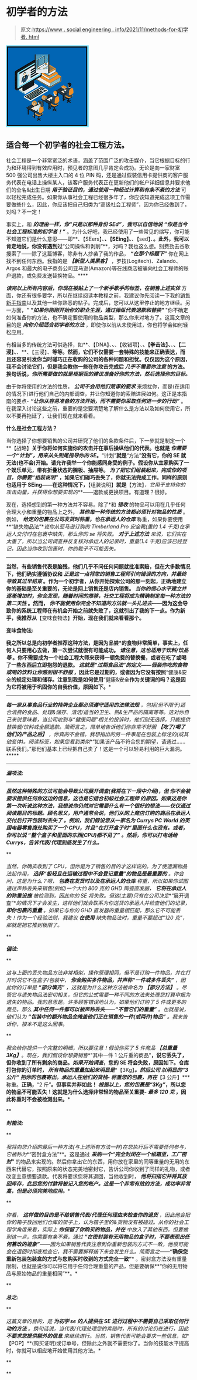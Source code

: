 # 初学者的方法

> 原文:[https://www . social engineering . info/2021/11/methods-for-初学者. html](https://www.socialengineering.info/2021/11/methods-for-beginners.html)

[![](img/d4715d70ca6c5d8d041b353d08a0dd3f.png)](https://1.bp.blogspot.com/-qLMqsV4t9J4/X_4vJmGCBrI/AAAAAAAALMA/t5gGmEeCpfkv5oBTBjwIbegJ25-ZlLg5gCLcBGAsYHQ/s226/Methods%2BFor%2BBefinners.%2Bwww.socialengineers.net.jpg)

## **适合每一个初学者的社会工程方法。**

社会工程是一个非常宽泛的术语，涵盖了范围广泛的攻击媒介，当它根据目标的行为和环境得到有效应用时，预见者的意图几乎肯定会成功。无论是向一家财富 500 强公司出售大楼主入口的 4 位 PIN 码，还是通过假装信用卡提供商的客户服务代表在电话上操纵某人，该客户服务代表正在更新他们的帐户详细信息并要求他们的全名&出生日期 ***用于验证目的，通过使用一种经过计算和有条不紊的方法*** 可以轻松完成任务。如果你从事社会工程已经很多年了，你应该知道完成这项工作需要做些什么，因此，你应该把自己归类为“高级社会工程师”，因为你已经做到了，对吗？不一定！

 

事实上，和 ***的理由一样，你“只是以那种身份 SEd”，我可以自信地说*** ***“你是当今社会工程标准的初学者！”*** 。为什么好吧，我已经使用了一些常见的缩写，你可能不知道它们是什么意思——即**、【SEers】、**、【SEing】、**、【sed】、**。此外，我可以肯定地说，你没有遇到过**“公司操纵和剥削”**，对吗？我也这么想。别费劲去谷歌搜索了——除了这篇博客，除非有人抄袭了我的作品， ***“在那个标题下”*** 你在网上找不到任何东西。我指的是 ***【新型人类黑客】*** ，罗技(Logitech)、Zalando、Argos 和最大的电子商务公司亚马逊(Amazon)等在线商店被骗向社会工程师的账户退款，或免费发送替换物品。****

 

***读完以上所有内容后，你现在被贴上了一个新手歌手的标签，在销售上述实体*** 方面，你还有很多要学，所以在继续阅读本教程之前，我建议你先阅读一下我的[销售新手指南](https://www.socialengineers.net/2020/09/beginners-guide-to-seing.html)以及其他一些你熟悉的帖子。完成后，您可以从这里停止的地方继续。另一方面，" ***"如果你刚刚开始你的职业生涯，通过操纵代表退款和替换"*** "你不确定如何准备你的方法，也不确定要使用的物品类型，那么你来对地方了。这篇文章的目的是 ***向你介绍适合初学者的方法*** ，即使你以前从未使用过，你也将学会如何轻松应用。

 

有相当多的传统方法可供选择，如**、【DNA】、**、**、【收错项】、**、【拳击法】、**、**、【二浸】、**、**、【三浸】、**等等。然而，它们不仅需要一套特殊的技能来正确表达，而且还容易引发你当时碰巧正在收购的公司的各种问题和担忧。仅仅因为这个原因，我不会讨论它们，但是我会教你一些在你攻击完成后 ***几乎不需要你注意*** 的方法。换句话说，*你所需要做的就是根据我的建议准备好你的方法，然后选择你的目标。***

 

由于你将使用的方法的性质， ***公司不会用他们荒谬的要求*** 来烦扰你，而是(在适用的情况下)进行他们自己的内部调查，并让你知道你的索赔进展如何。这正是本指南的要点- ***“让你从容易准备的方法开始，而不需要你采取任何进一步的行动”*** 。在我深入讨论这些之前，重要的是您要清楚地了解什么是方法以及如何使用它，所以不要再拖延了，让我们现在就来看看。

 

**什么是社会工程方法？**

 

当你选择了你想要销售的公司并研究了他们的条款条件后，下一步就是制定一个**【战略】**关于你将如何实施你的攻击并在事后操纵他们的代表。也就是 ***你需要一个“计划”，用来从头到尾指导你的 SE***。**“计划”**就是**“方法”**没有它，你的 SE 就无法(也不会)开始。请允许我举一个你能感同身受的例子。假设你从宜家购买了一个娱乐单元，带有折叠状态的搁板、抽屉等。 ***为了把它们组装起来，完成你的项目，你需要“组装说明”*** ，如果它们碰巧丢失了，你就无法完成工作。同样的原则也适用于 SEing——在这种情况下，**【组装说明】**就是**【方法】*，它用于支持你的攻击向量，并获得你想要实现的***——退款或更换项目。有道理？很好。

 

现在，选择想到的第一种方法并不容易。除了*和 ***错收*** 的物品可以用在几乎任何合理大小和重量的物品上之外， ***其他每一种传统的方法都必须针对物品的性质*** 。例如， ***给定的包裹在公司发货时称重，也在承运人的仓库*** 称重，如果你要使用**“缺失物品法”**说你从亚马逊订购的 Timberland Pro 安全靴(**重约 1.4 千克*)在承运人交付时在包裹中缺失，那么你的 se 将失败。 ***对于上述方法*** 来说，它们实在太重了，所以当公司调查并反复核对承运人的记录时，重量(1.4 千克)应该已经登记，因此当你收到包裹时，你的靴子不可能丢失。**

 ****

**当然，有些销售代表是脑残，他们几乎不问任何问题就批准索赔，但在大多数情况下，他们确实遵循协议和 ***正是这一点将您的销售工程师引向错误的方向，并最终导致其过早结束*** 。作为一个初学者，从你开始探索公司的那一刻起，正确地建立你的基础是至关重要的，无论是网上销售还是店内销售。 ***当你的信心水平建立并逐渐增加时，你会发现，随着时间的推移，社交工程将成为精确制定每一种方法的第二天性*** 。然而， ***你不能使用你完全不知道的方法就一头扎进去***——因为这会导致你的系统工程师在有机会开始之前就失败了，这就引出了我的下一点。作为新手，我推荐从**【变味食物法】**开始，现在我们就来看看那个。** 

****变味食物法:****

**我之所以总是向初学者推荐这种方法，是因为品尝*的食物非常简单，事实上，任何人只要用心去做，第一次尝试就很有可能成功。 ***请注意，这也适用于饮料/饮品等*** 。你不需要成为一个社会工程大师来获得一顿免费的替换餐，或者在吃了或喝了一些东西后立即抱怨的退款。 ***这就是“过期食品法”的定义——假装你吃的食物或喝的饮料让你感到很不舒服*** ，因此它是过期的，或者因为它没有按照**“健康&安全**的规定处理和储存。注意到我是如何使用**“健康&安全**作为关键词的吗？这是因为它将被用于巩固你的自我价值，原因如下。*** 

 ****

*****每一家从事食品行业的持牌企业都必须遵守适用的法律法规*** ，包括(但不限于)适合消费的食品、处理&储存、清洁/适当的卫生、熟&生产品的隔离等等。这对你自己来说意味着，当公司收到与“健康问题”相关的投诉时，他们别无选择，只能提供替换餐/饮料或全额退款。简而言之，简单地告诉他们你非常不舒服 ***【吃了/喝了他们的产品之后】*** ，你真的不会错。我想指出的另一件事是在包装上标注的*(或其他变体)。阅读标签，如果您看到类似**“如果该产品不符合您的期望，请通过……联系我们。”那他们基本上已经把自己卖了！这是一个可以轻易利用的巨大漏洞。*****

 ******

*****漏项法:*****

 ******

***虽然这种特殊的方法可能会导致公司展开调查(我将在下一段中介绍)，但 ***你不会被要求提供任何你这边的信息，这也是它适合初级社会工程师*** 的原因。如果这是你第一次听说这种方法，我想说你仍然对它需要什么有一个很好的想法——仅仅通过阅读题目的标题。顾名思义，用户通常会说，他们从网上商店订购的商品在承运人交付后打开包装时丢失了 ***。例如，我们假设您从一家名为 Currys PC World 的英国电器零售商处购买了一个 CPU，并且*“在打开盒子时”*里面什么也没有。或者，你可以说 ***“整个盒子和里面的东西(CPU)都不见了”*** 。然后，你可以打电话给 Currys，告诉代表/代理到底发生了什么。******

 **

*当然，你确实收到了 CPU，但你是为了销售的目的才这样说的。为了使遗漏物品法起作用， ***选择“极轻且在运输过程中不会登记重量”的物品是最重要的*** 。你会问，这是为什么？嗯， ***包裹在发货时以及在承运人的仓库*** 称重，所以如果你试图通过声称丢失来销售(例如)一个大约 800 克的 GHD 陶瓷直发器， ***它将在承运人的称重设施*** 被检测到，因此你的 SE 将失败。但这(主要)只有在公司决定**“展开调查”**的情况下才会发生，这样他们就会联系为你送货的承运人并检查他们的记录， ***即你包裹的重量*** 。如果它与你的 GHD 直发器的重量相匹配，那么它不可能丢失！作为一个经验法则，我建议 ***在使用*** 缺失物品法时，重量不要超过“120 克”，那就是把它推到极限了。*

 **

***偏法:***

 **

*这与上面的丢失物品方法非常相似，操作原理相同，但不是订购一件物品，并在打开时说它不在盒子/包装中， ***你会购买多件物品，并声称“一件或多件丢失”*** ，因此你的订单是 ***“部分填充”*** ，这就是为什么这种方法被命名为 ***【部分方法】*** 。尽管它与遗失物品法密切相关，但它的公式需要一种不同的方法来处理您打算申报为遗失的物品。我的意思是。许多顾客错误地认为，如果他们订购了 5 件或更多的商品，那么 ***其中任何一件都可以被声称丢失——“不管它们的重量”*** 。也就是说，他们认为 ***“包装中的额外物品会掩盖他们正在销售的一件(或两件)物品”*** 。我来告诉你，根本不是这么回事。*

 **

*我会给你提供一个完整的明细，所以要注意！假设你买了 5 件商品 ***【总重量 3Kg】***。现在，我们假设你想要销售**"其中一件 1 公斤重的商品"**，说它丢失了，但你收到了所有剩余的商品。*如果开始调查*，您的 SE 将会失败，原因如下。仓库打包你的订单时， ***所有物品的重量加起来明显是******【3Kg】***。然后公司 ***以明显的“3 公斤”*** 把你的包裹寄出。承运人在他们的货栈- ***称重您的包裹，再在******【3 公斤】*** 称重。**正确，**“2 斤”**。但事实并非如此！ ***根据以上，您的包裹是“3Kg”***，所以您的物品不可能丢失！这就是为什么选择非常轻的物品至关重要- ***最多 120 克*** ，因此称重时不会被检测出来。***

 **

***封箱法:***

 **

*我将向您介绍的最后一种方法(与上述所有方法一样)在您执行后不需要任何参与，它被称为**“密封盒方法”**。这是通过 ***采购一个“完全封闭在一个纸箱里，工厂密封”*** 的物品来实现的。然后你拿出它的东西，用你放在家里的同等重量的无用的东西来代替它，按照原来的状态完美地密封它，告诉公司你收到了同样的礼物，或者改变主意想要退款。代表将要求您将其退回，当他收到时， ***他将扫描它并将其放回库存，此后您的付款将被记入您的帐户。这是一个非常有效的方法，成功率非常高，但是必须完美地应用。****

 **

*你看， ***这样做的目的是不给销售代表/代理任何理由来检查你的退货*** ，因此他会把你的箱子放回他们仓库的架子上，认为箱子里的&货物没有被碰过。从你的社会工程学角度来看，实际上 ***你保留了你购买的物品，并在*** 中放入了其他东西。但要做到这一点，你需要有条不紊，通过 ***“在密封装有无用物品的盒子时，不要表现出任何篡改的迹象”***——因为如果销售代表注意到你重新包装的方式不一致，他很可能会在返回时彻底检查它，我不需要解释接下来会发生什么。简而言之——***“确保您重新包装包装盒的方式与您购买时收到的方式完全一致”*** 。密封盒方法没有重量限制，也就是说你可以将它用于任何合理重量的产品，但是要确保**“你的无用物品与原始物品的重量相同”**。*

 **

***总之:***

 **

*这篇文章的目的，是 ***为初学 se 的人提供在 SE 进行过程中不需要自己采取任何行动的方法*** 。换句话说，当代表/代理处理您的索赔时，所有的讨论仍在进行，因此 ***不要求您提供额外的信息*** 来继续进行。当然，销售代表可能会要求一些信息，如**【POP】**(购买证明)或订单号，但除此之外就不需要你了。当你的技能水平提高时，你就可以相应地开始使用其他方法。*

 **

 **
